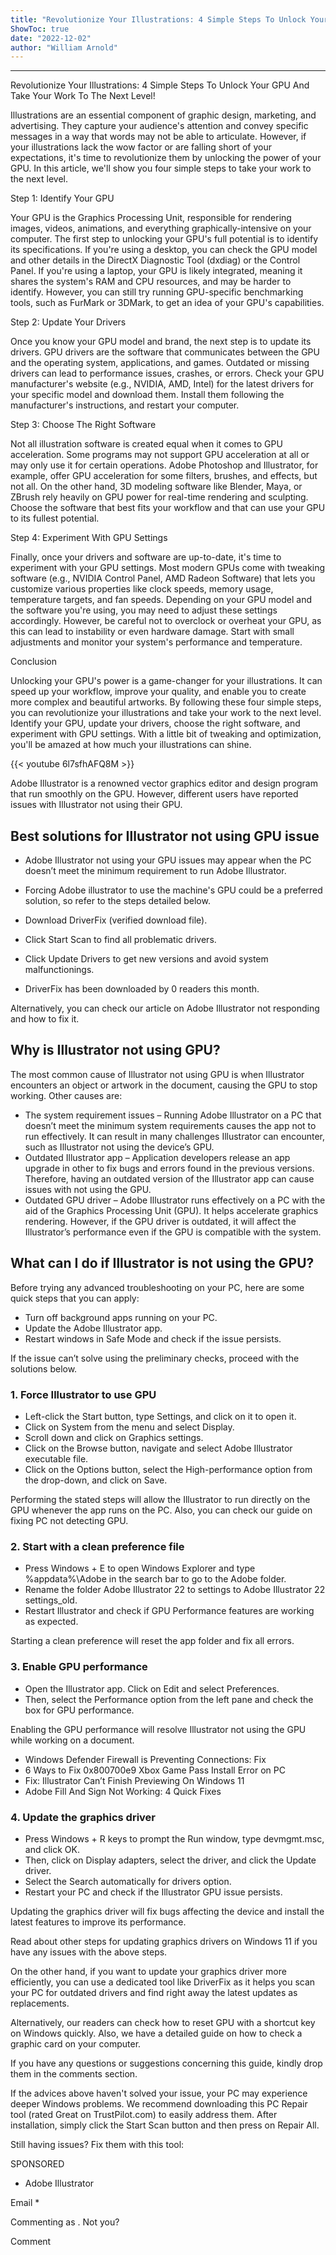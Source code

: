 ```yaml
---
title: "Revolutionize Your Illustrations: 4 Simple Steps To Unlock Your GPU And Take Your Work To The Next Level!"
ShowToc: true 
date: "2022-12-02"
author: "William Arnold"
---
```

*****
Revolutionize Your Illustrations: 4 Simple Steps To Unlock Your GPU And Take Your Work To The Next Level!

Illustrations are an essential component of graphic design, marketing, and advertising. They capture your audience's attention and convey specific messages in a way that words may not be able to articulate. However, if your illustrations lack the wow factor or are falling short of your expectations, it's time to revolutionize them by unlocking the power of your GPU. In this article, we'll show you four simple steps to take your work to the next level.

Step 1: Identify Your GPU

Your GPU is the Graphics Processing Unit, responsible for rendering images, videos, animations, and everything graphically-intensive on your computer. The first step to unlocking your GPU's full potential is to identify its specifications. If you're using a desktop, you can check the GPU model and other details in the DirectX Diagnostic Tool (dxdiag) or the Control Panel. If you're using a laptop, your GPU is likely integrated, meaning it shares the system's RAM and CPU resources, and may be harder to identify. However, you can still try running GPU-specific benchmarking tools, such as FurMark or 3DMark, to get an idea of your GPU's capabilities.

Step 2: Update Your Drivers

Once you know your GPU model and brand, the next step is to update its drivers. GPU drivers are the software that communicates between the GPU and the operating system, applications, and games. Outdated or missing drivers can lead to performance issues, crashes, or errors. Check your GPU manufacturer's website (e.g., NVIDIA, AMD, Intel) for the latest drivers for your specific model and download them. Install them following the manufacturer's instructions, and restart your computer.

Step 3: Choose The Right Software

Not all illustration software is created equal when it comes to GPU acceleration. Some programs may not support GPU acceleration at all or may only use it for certain operations. Adobe Photoshop and Illustrator, for example, offer GPU acceleration for some filters, brushes, and effects, but not all. On the other hand, 3D modeling software like Blender, Maya, or ZBrush rely heavily on GPU power for real-time rendering and sculpting. Choose the software that best fits your workflow and that can use your GPU to its fullest potential.

Step 4: Experiment With GPU Settings

Finally, once your drivers and software are up-to-date, it's time to experiment with your GPU settings. Most modern GPUs come with tweaking software (e.g., NVIDIA Control Panel, AMD Radeon Software) that lets you customize various properties like clock speeds, memory usage, temperature targets, and fan speeds. Depending on your GPU model and the software you're using, you may need to adjust these settings accordingly. However, be careful not to overclock or overheat your GPU, as this can lead to instability or even hardware damage. Start with small adjustments and monitor your system's performance and temperature.

Conclusion

Unlocking your GPU's power is a game-changer for your illustrations. It can speed up your workflow, improve your quality, and enable you to create more complex and beautiful artworks. By following these four simple steps, you can revolutionize your illustrations and take your work to the next level. Identify your GPU, update your drivers, choose the right software, and experiment with GPU settings. With a little bit of tweaking and optimization, you'll be amazed at how much your illustrations can shine.

{{< youtube 6l7sfhAFQ8M >}} 



Adobe Illustrator is a renowned vector graphics editor and design program that run smoothly on the GPU. However, different users have reported issues with Illustrator not using their GPU.
 
## Best solutions for Illustrator not using GPU issue
 
- Adobe Illustrator not using your GPU issues may appear when the PC doesn’t meet the minimum requirement to run Adobe Illustrator.
 - Forcing Adobe illustrator to use the machine's GPU could be a preferred solution, so refer to the steps detailed below.

 
 
 
- Download DriverFix (verified download file).
 - Click Start Scan to find all problematic drivers.
 - Click Update Drivers to get new versions and avoid system malfunctionings.

 
- DriverFix has been downloaded by 0 readers this month.

 
Alternatively, you can check our article on Adobe Illustrator not responding and how to fix it.
 
## Why is Illustrator not using GPU?
 
The most common cause of Illustrator not using GPU is when Illustrator encounters an object or artwork in the document, causing the GPU to stop working. Other causes are:
 
- The system requirement issues – Running Adobe Illustrator on a PC that doesn’t meet the minimum system requirements causes the app not to run effectively. It can result in many challenges Illustrator can encounter, such as Illustrator not using the device’s GPU.
 - Outdated Illustrator app – Application developers release an app upgrade in other to fix bugs and errors found in the previous versions. Therefore, having an outdated version of the Illustrator app can cause issues with not using the GPU.
 - Outdated GPU driver – Adobe Illustrator runs effectively on a PC with the aid of the Graphics Processing Unit (GPU). It helps accelerate graphics rendering. However, if the GPU driver is outdated, it will affect the Illustrator’s performance even if the GPU is compatible with the system.

 
## What can I do if Illustrator is not using the GPU?
 
Before trying any advanced troubleshooting on your PC, here are some quick steps that you can apply:
 
- Turn off background apps running on your PC.
 - Update the Adobe Illustrator app.
 - Restart windows in Safe Mode and check if the issue persists.

 
If the issue can’t solve using the preliminary checks, proceed with the solutions below.
 
### 1. Force Illustrator to use GPU
 
- Left-click the Start button, type Settings, and click on it to open it.
 - Click on System from the menu and select Display.
 - Scroll down and click on Graphics settings.
 - Click on the Browse button, navigate and select Adobe Illustrator executable file.
 - Click on the Options button, select the High-performance option from the drop-down, and click on Save.

 
Performing the stated steps will allow the Illustrator to run directly on the GPU whenever the app runs on the PC. Also, you can check our guide on fixing PC not detecting GPU.
 
### 2. Start with a clean preference file
 
- Press Windows + E to open Windows Explorer and type %appdata%\Adobe in the search bar to go to the Adobe folder.
 - Rename the folder Adobe Illustrator 22 to settings to Adobe Illustrator 22 settings_old.
 - Restart Illustrator and check if GPU Performance features are working as expected.

 
Starting a clean preference will reset the app folder and fix all errors.
 
### 3. Enable GPU performance
 
- Open the Illustrator app. Click on Edit and select Preferences.
 - Then, select the Performance option from the left pane and check the box for GPU performance.

 
Enabling the GPU performance will resolve Illustrator not using the GPU while working on a document.
 
- Windows Defender Firewall is Preventing Connections: Fix
 - 6 Ways to Fix 0x800700e9 Xbox Game Pass Install Error on PC
 - Fix: Illustrator Can’t Finish Previewing On Windows 11
 - Adobe Fill And Sign Not Working: 4 Quick Fixes

 
### 4. Update the graphics driver
 
- Press Windows + R keys to prompt the Run window, type devmgmt.msc, and click OK.
 - Then, click on Display adapters, select the driver, and click the Update driver.
 - Select the Search automatically for drivers option.
 - Restart your PC and check if the Illustrator GPU issue persists.

 
Updating the graphics driver will fix bugs affecting the device and install the latest features to improve its performance.
 
Read about other steps for updating graphics drivers on Windows 11 if you have any issues with the above steps.
 
On the other hand, if you want to update your graphics driver more efficiently, you can use a dedicated tool like DriverFix as it helps you scan your PC for outdated drivers and find right away the latest updates as replacements.
 
Alternatively, our readers can check how to reset GPU with a shortcut key on Windows quickly. Also, we have a detailed guide on how to check a graphic card on your computer.
 
If you have any questions or suggestions concerning this guide, kindly drop them in the comments section.
 

 
If the advices above haven't solved your issue, your PC may experience deeper Windows problems. We recommend downloading this PC Repair tool (rated Great on TrustPilot.com) to easily address them. After installation, simply click the Start Scan button and then press on Repair All.
 
Still having issues? Fix them with this tool:
 
SPONSORED
 
- Adobe Illustrator

 
Email * 
 

Commenting as .
Not you?

 
Comment 





